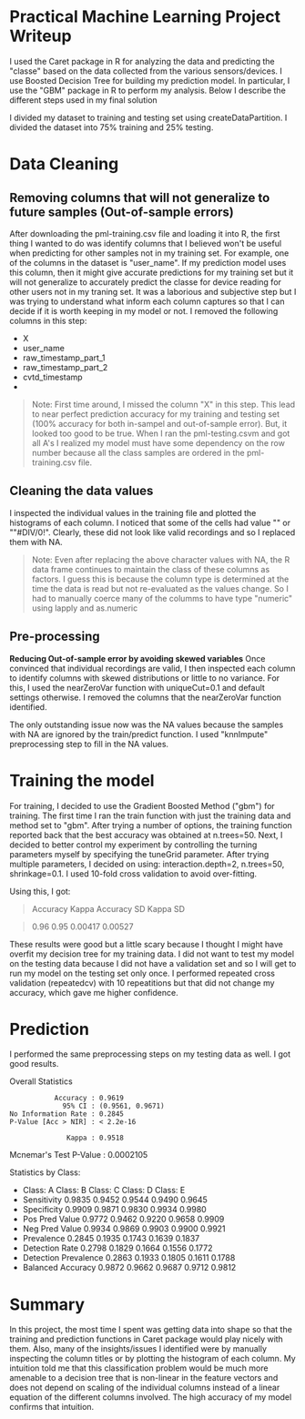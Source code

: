 Practical Machine Learning Project Writeup
==========================================

I used the Caret package in R for analyzing the data and predicting the "classe" based on the data collected from the various sensors/devices. I use Boosted Decision Tree for building my prediction model. In particular, I use the "GBM" package in R to perform my analysis. Below I describe the different steps used in my final solution


I divided my dataset to training and testing set using createDataPartition. I divided the dataset into 75% training and 25% testing. 

# Data Cleaning

## Removing columns that will not generalize to future samples (Out-of-sample errors)
After downloading the pml-training.csv file and loading it into R, the first thing I wanted to do was identify columns that I believed won't be useful when predicting for other samples not in my training set. For example, one of the columns in the dataset is "user_name". If my prediction model uses this column, then it might give accurate predictions for my training set but it will not generalize to accurately predict the classe for device reading for other users not in my traning set. It was a laborious and subjective step but I was trying to understand what inform each column captures so that I can decide if it is worth keeping in my model or not. I removed the following columns in this step:
* X
* user_name
* raw_timestamp_part_1
* raw_timestamp_part_2
* cvtd_timestamp
*


> Note: First time around, I missed the column "X" in this step. This lead to near perfect prediction accuracy for my training and testing set (100% accuracy for both in-sampel and out-of-sample error). But, it looked too good to be true. When I ran the pml-testing.csvm and got all A's I realized my model must have some dependency on the row number because all the class samples are ordered in the pml-training.csv file.

## Cleaning the data values

I inspected the individual values in the training file and plotted the histograms of each column. I noticed that some of the cells had value "" or ""#DIV/0!". Clearly, these did not look like valid recordings and so I replaced them with NA. 

> Note: Even after replacing the above character values with NA, the R data frame continues to maintain the class of these columns as factors. I guess this is because the column type is determined at the time the data is read but not re-evaluated as the values change. So I had to manually coerce many of the columms to have type "numeric" using lapply and as.numeric


## Pre-processing

__Reducing Out-of-sample error by avoiding skewed variables__
Once convinced that individual recordings are valid, I then inspected each column to identify columns with skewed distributions or little to no variance. For this, I used the nearZeroVar function with uniqueCut=0.1 and default settings otherwise. I removed the columns that the nearZeroVar function identified.

The only outstanding issue now was the NA values because the samples with NA are ignored by the train/predict function. I used "knnImpute" preprocessing step to fill in the NA values. 

# Training the model

For training, I decided to use the Gradient Boosted Method ("gbm") for training. The first time I ran the train function with just the training data and method set to "gbm". After trying a number of options, the training function reported back that the best accuracy was obtained at n.trees=50. Next, I decided to better control my experiment by controlling the turning parameters myself by specifying the tuneGrid parameter. After trying multiple parameters, I decided on using: interaction.depth=2, n.trees=50, shrinkage=0.1. I used 10-fold cross validation to avoid over-fitting.

Using this, I got:

>  Accuracy  Kappa  Accuracy SD  Kappa SD

>  0.96      0.95   0.00417      0.00527 



These results were good but a little scary because I thought I might have overfit my decision tree for my training data. I did not want to test my model on the testing data because I did not have a validation set and so I will get to run my model on the testing set only once. I performed repeated cross validation (repeatedcv) with 10 repeatitions but that did not change my accuracy, which gave me higher confidence.  

# Prediction

I performed the same preprocessing steps on my testing data as well. I got good results.

Overall Statistics
                                          
               Accuracy : 0.9619          
                 95% CI : (0.9561, 0.9671)
    No Information Rate : 0.2845          
    P-Value [Acc > NIR] : < 2.2e-16       
                                          
                  Kappa : 0.9518          
 Mcnemar's Test P-Value : 0.0002105       

Statistics by Class:

* Class: A Class: B Class: C Class: D Class: E
* Sensitivity            0.9835   0.9452   0.9544   0.9490   0.9645
* Specificity            0.9909   0.9871   0.9830   0.9934   0.9980
* Pos Pred Value         0.9772   0.9462   0.9220   0.9658   0.9909
* Neg Pred Value         0.9934   0.9869   0.9903   0.9900   0.9921
* Prevalence             0.2845   0.1935   0.1743   0.1639   0.1837
* Detection Rate         0.2798   0.1829   0.1664   0.1556   0.1772
* Detection Prevalence   0.2863   0.1933   0.1805   0.1611   0.1788
* Balanced Accuracy      0.9872   0.9662   0.9687   0.9712   0.9812

# Summary

In this project, the most time I spent was getting data into shape so that the training and prediction functions in Caret package would play nicely with them. Also, many of the insights/issues I identified were by manually inspecting the column titles or by plotting the histogram of each column. My intuition told me that this classification problem would be much more amenable to a decision tree that is non-linear in the feature vectors and does not depend on scaling of the individual columns instead of a linear equation of the different columns involved. The high accuracy of my model confirms that intuition.
